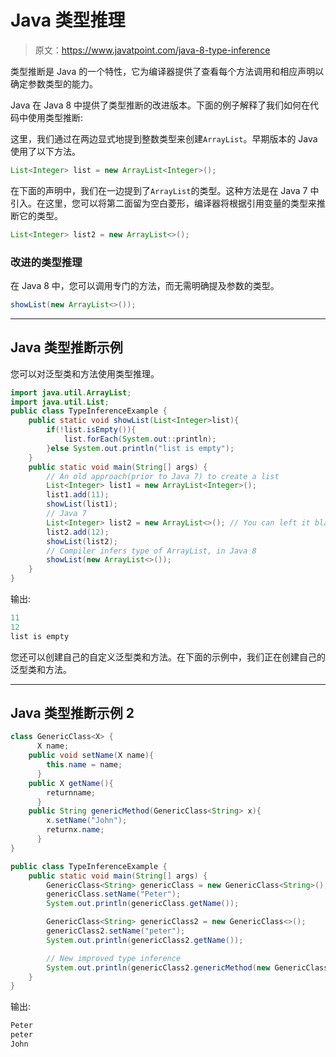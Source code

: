 # Java 类型推理

> 原文：<https://www.javatpoint.com/java-8-type-inference>

类型推断是 Java 的一个特性，它为编译器提供了查看每个方法调用和相应声明以确定参数类型的能力。

Java 在 Java 8 中提供了类型推断的改进版本。下面的例子解释了我们如何在代码中使用类型推断:

这里，我们通过在两边显式地提到整数类型来创建`ArrayList`。早期版本的 Java 使用了以下方法。

```java
List<Integer> list = new ArrayList<Integer>();

```

在下面的声明中，我们在一边提到了`ArrayList`的类型。这种方法是在 Java 7 中引入。在这里，您可以将第二面留为空白菱形，编译器将根据引用变量的类型来推断它的类型。

```java
List<Integer> list2 = new ArrayList<>(); 

```

### 改进的类型推理

在 Java 8 中，您可以调用专门的方法，而无需明确提及参数的类型。

```java
showList(new ArrayList<>());

```

* * *

## Java 类型推断示例

您可以对泛型类和方法使用类型推理。

```java
import java.util.ArrayList;
import java.util.List;
public class TypeInferenceExample {
	public static void showList(List<Integer>list){
		if(!list.isEmpty()){
			list.forEach(System.out::println);
		}else System.out.println("list is empty");
	}
	public static void main(String[] args) {
		// An old approach(prior to Java 7) to create a list
		List<Integer> list1 = new ArrayList<Integer>();
		list1.add(11);
		showList(list1);
		// Java 7  
		List<Integer> list2 = new ArrayList<>(); // You can left it blank, compiler can infer type
		list2.add(12);
		showList(list2);
		// Compiler infers type of ArrayList, in Java 8
		showList(new ArrayList<>());
	}
}

```

输出:

```java
11
12
list is empty

```

您还可以创建自己的自定义泛型类和方法。在下面的示例中，我们正在创建自己的泛型类和方法。

* * *

## Java 类型推断示例 2

```java
class GenericClass<X> {
	  X name;
	public void setName(X name){
		this.name = name;
	  }
	public X getName(){
		returnname;
	  }
	public String genericMethod(GenericClass<String> x){
		x.setName("John");
		returnx.name;
	  }
}

public class TypeInferenceExample {
	public static void main(String[] args) {
		GenericClass<String> genericClass = new GenericClass<String>();
		genericClass.setName("Peter");
		System.out.println(genericClass.getName());

		GenericClass<String> genericClass2 = new GenericClass<>();
		genericClass2.setName("peter");
		System.out.println(genericClass2.getName());

		// New improved type inference
		System.out.println(genericClass2.genericMethod(new GenericClass<>()));
	}
}

```

输出:

```java
Peter
peter
John

```